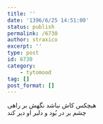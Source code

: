 ```yaml
---
title: ''
date: '1396/6/25 14:51:00'
status: publish
permalink: /6730
author: straxico
excerpt: ''
type: post
id: 6730
category:
    - tytomood
tag: []
post_format: []
---
```

هیچکس کاش نباشد نگهش بر راهی  
چشم بر در بُود و دلبر او دیر کند